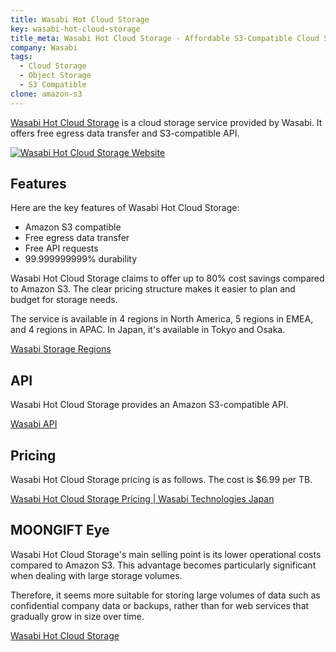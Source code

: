 ```yaml
---
title: Wasabi Hot Cloud Storage
key: wasabi-hot-cloud-storage
title_meta: Wasabi Hot Cloud Storage - Affordable S3-Compatible Cloud Storage
company: Wasabi
tags:
  - Cloud Storage
  - Object Storage
  - S3 Compatible
clone: amazon-s3
---
```


[Wasabi Hot Cloud Storage](https://wasabi.com/cloud-object-storage) is a cloud storage service provided by Wasabi. It offers free egress data transfer and S3-compatible API.

[![Wasabi Hot Cloud Storage Website](/img/services/wasabi-hot-cloud-storage.jpg)](https://wasabi.com/cloud-object-storage)

<!--more-->

## Features

Here are the key features of Wasabi Hot Cloud Storage:

- Amazon S3 compatible
- Free egress data transfer
- Free API requests
- 99.999999999% durability

Wasabi Hot Cloud Storage claims to offer up to 80% cost savings compared to Amazon S3. The clear pricing structure makes it easier to plan and budget for storage needs.

The service is available in 4 regions in North America, 5 regions in EMEA, and 4 regions in APAC. In Japan, it's available in Tokyo and Osaka.

[Wasabi Storage Regions](https://wasabi.com/company/storage-regions)

## API

Wasabi Hot Cloud Storage provides an Amazon S3-compatible API.

[Wasabi API](https://docs.wasabi.com/docs/wasabi-api)

## Pricing

Wasabi Hot Cloud Storage pricing is as follows. The cost is $6.99 per TB.

[Wasabi Hot Cloud Storage Pricing | Wasabi Technologies Japan](https://wasabi.com/ja/pricing)

## MOONGIFT Eye

Wasabi Hot Cloud Storage's main selling point is its lower operational costs compared to Amazon S3. This advantage becomes particularly significant when dealing with large storage volumes.

Therefore, it seems more suitable for storing large volumes of data such as confidential company data or backups, rather than for web services that gradually grow in size over time.

[Wasabi Hot Cloud Storage](https://wasabi.com/cloud-object-storage)
